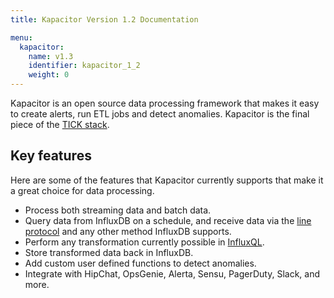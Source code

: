 ```yaml
---
title: Kapacitor Version 1.2 Documentation

menu:
  kapacitor:
    name: v1.3
    identifier: kapacitor_1_2
    weight: 0
---
```


Kapacitor is an open source data processing framework that makes it easy to create
alerts, run ETL jobs and detect anomalies.
Kapacitor is the final piece of the [TICK stack](https://influxdata.com/time-series-platform/).

## Key features

Here are some of the features that Kapacitor currently supports that make it a
great choice for data processing.

* Process both streaming data and batch data.
* Query data from InfluxDB on a schedule, and receive data via the
[line protocol](/influxdb/v1.3/write_protocols/line/) and any other method InfluxDB supports.
* Perform any transformation currently possible in [InfluxQL](/influxdb/v1.3/query_language/spec/).
* Store transformed data back in InfluxDB.
* Add custom user defined functions to detect anomalies.
* Integrate with HipChat, OpsGenie, Alerta, Sensu, PagerDuty, Slack, and more.
